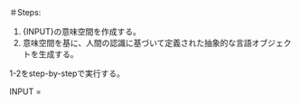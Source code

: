 ＃Steps:
1. {INPUT}の意味空間を作成する。
2. 意味空間を基に、人間の認識に基づいて定義された抽象的な言語オブジェクトを生成する。  

1-2をstep-by-stepで実行する。

INPUT = 

